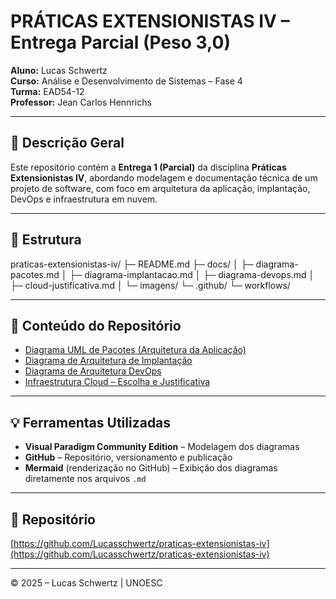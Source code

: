 # PRÁTICAS EXTENSIONISTAS IV – Entrega Parcial (Peso 3,0)

**Aluno:** Lucas Schwertz  
**Curso:** Análise e Desenvolvimento de Sistemas – Fase 4  
**Turma:** EAD54-12  
**Professor:** Jean Carlos Hennrichs  

---

## 📘 Descrição Geral

Este repositório contém a **Entrega 1 (Parcial)** da disciplina **Práticas Extensionistas IV**, abordando modelagem e documentação técnica de um projeto de software, com foco em arquitetura da aplicação, implantação, DevOps e infraestrutura em nuvem.

---

## 📂 Estrutura

praticas-extensionistas-iv/
├─ README.md
├─ docs/
│ ├─ diagrama-pacotes.md
│ ├─ diagrama-implantacao.md
│ ├─ diagrama-devops.md
│ ├─ cloud-justificativa.md
│ └─ imagens/
└─ .github/
└─ workflows/


---

## 📑 Conteúdo do Repositório

- [Diagrama UML de Pacotes (Arquitetura da Aplicação)](docs/diagrama-pacotes.md)  
- [Diagrama de Arquitetura de Implantação](docs/diagrama-implantacao.md)  
- [Diagrama de Arquitetura DevOps](docs/diagrama-devops.md)  
- [Infraestrutura Cloud – Escolha e Justificativa](docs/cloud-justificativa.md)

---

## 💡 Ferramentas Utilizadas

- **Visual Paradigm Community Edition** – Modelagem dos diagramas  
- **GitHub** – Repositório, versionamento e publicação  
- **Mermaid** (renderização no GitHub) – Exibição dos diagramas diretamente nos arquivos `.md`

---

## 🔗 Repositório

[https://github.com/Lucasschwertz/praticas-extensionistas-iv](https://github.com/Lucasschwertz/praticas-extensionistas-iv)

---

© 2025 – Lucas Schwertz | UNOESC
